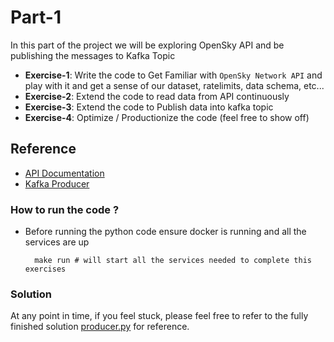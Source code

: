 # Part-1
In this part of the project we will be exploring OpenSky API and be publishing the messages to Kafka Topic

- **Exercise-1**: Write the code to Get Familiar with `OpenSky Network API` and play with it and get a sense of our dataset, ratelimits, data schema, etc...
- **Exercise-2**: Extend the code to read data from API continuously
- **Exercise-3**: Extend the code to Publish data into kafka topic
- **Exercise-4**: Optimize / Productionize the code (feel free to show off)


## Reference
- [API Documentation](https://openskynetwork.github.io/opensky-api/index.html)
- [Kafka Producer](https://kafka-python.readthedocs.io/en/master/apidoc/KafkaProducer.html)

### How to run the code ?

- Before running the python code ensure docker is running and all the services are up
    ```shell
      make run # will start all the services needed to complete this exercises
    ```

### Solution
At any point in time, if you feel stuck, please feel free to refer to the fully finished
solution [producer.py](solution/producer.py) for reference.
